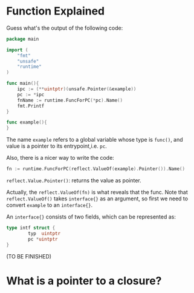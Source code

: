 # Function Explained
Guess what's the output of the following code:
```go
package main

import (
    "fmt"
    "unsafe"
    "runtime"
)

func main(){
    ipc := (**uintptr)(unsafe.Pointer(&example))
    pc := *ipc
    fnName := runtime.FuncForPC(*pc).Name()
    fmt.Printf
}

func example(){
}
```

The name `example` refers to a global variable whose type is `func()`, and value is a pointer to its entrypoint,i.e. `pc`.

Also, there is a nicer way to write the code:
```go
fn := runtime.FuncForPC(reflect.ValueOf(example).Pointer()).Name()
```

`reflect.Value.Pointer()`: returns the value as pointer.

Actually, the `reflect.ValueOf(fn)` is what reveals that the func. Note that `reflect.ValueOf()` takes `interface{}` as an argument, so first we need to convert `example` to an `interface{}`.

An `interface{}` consists of two fields, which can be represented as:
```go
type intf struct {
		typ  uintptr
		pc *uintptr
}
```

(TO BE FINISHED)

# What is a pointer to a closure?